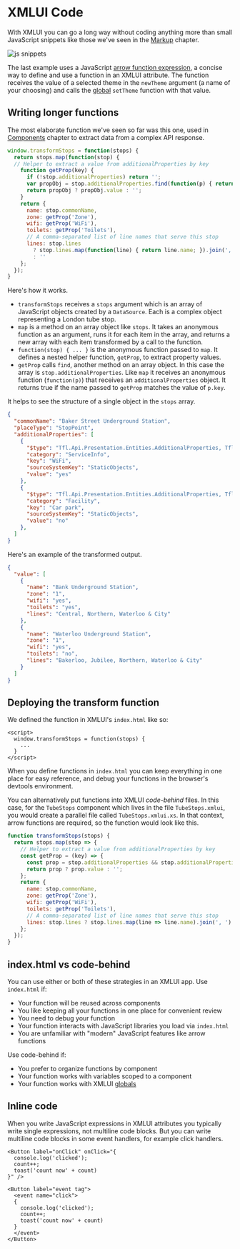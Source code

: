 # XMLUI Code

With XMLUI you can go a long way without coding anything more than small JavaScript snippets like those we've seen in the [Markup](/markup) chapter.

![js snippets](/resources/js-snippets.png)

The last example uses a JavaScript [arrow function expression](https://developer.mozilla.org/en-US/docs/Web/JavaScript/Reference/Functions/Arrow_functions), a concise way to define and use a function in an XMLUI attribute. The function receives the value of a selected theme in the `newTheme` argument (a name of your choosing) and calls the [global](/globals) `setTheme` function with that value.

## Writing longer functions

The most elaborate function we've seen so far was this one, used in [Components](/components) chapter to extract data from a complex API response.

```js copy
window.transformStops = function(stops) {
  return stops.map(function(stop) {
  // Helper to extract a value from additionalProperties by key
    function getProp(key) {
      if (!stop.additionalProperties) return '';
      var propObj = stop.additionalProperties.find(function(p) { return p.key === key; });
      return propObj ? propObj.value : '';
    }
    return {
      name: stop.commonName,
      zone: getProp('Zone'),
      wifi: getProp('WiFi'),
      toilets: getProp('Toilets'),
      // A comma-separated list of line names that serve this stop
      lines: stop.lines
        ? stop.lines.map(function(line) { return line.name; }).join(', ')
        : ''
    };
  });
}
```

Here's how it works.

- `transformStops` receives a `stops` argument which is an array of JavaScript objects created by a `DataSource`. Each is a complex object representing a London tube stop.
- `map` is a method on an array object like `stops`. It takes an anonymous function as an argument, runs it for each item in the array, and returns a new array with each item transformed by a call to the function.
- `function(stop) { ... }` is the anonymous function passed to `map`. It defines a nested helper function, `getProp`, to extract property values.
- `getProp` calls `find`, another method on an array object. In this case the array is `stop.additionalProperties`. Like `map` it receives an anonymous function (`function(p)`) that receives an `additionalProperties` object. It  returns true if the name passed to `getProp` matches the value of `p.key`.

It helps to see the structure of a single object in the `stops` array.

```json
{
  "commonName": "Baker Street Underground Station",
  "placeType": "StopPoint",
  "additionalProperties": [
    {
      "$type": "Tfl.Api.Presentation.Entities.AdditionalProperties, Tfl.Api.Presentation.Entities",
      "category": "ServiceInfo",
      "key": "WiFi",
      "sourceSystemKey": "StaticObjects",
      "value": "yes"
    },
    {
      "$type": "Tfl.Api.Presentation.Entities.AdditionalProperties, Tfl.Api.Presentation.Entities",
      "category": "Facility",
      "key": "Car park",
      "sourceSystemKey": "StaticObjects",
      "value": "no"
    },
  ]
}
```

Here's an example of the transformed output.

```json
{
  "value": [
    {
      "name": "Bank Underground Station",
      "zone": "1",
      "wifi": "yes",
      "toilets": "yes",
      "lines": "Central, Northern, Waterloo & City"
    },
    {
      "name": "Waterloo Underground Station",
      "zone": "1",
      "wifi": "yes",
      "toilets": "no",
      "lines": "Bakerloo, Jubilee, Northern, Waterloo & City"
    }
  ]
}
```

## Deploying the transform function

We defined the function in XMLUI's `index.html` like so:

```
<script>
  window.transformStops = function(stops) {
    ...
  }
</script>
```

When you define functions in `index.html` you can keep everything in one place for easy reference, and debug your functions in the browser's devtools environment.

You can alternatively put functions into XMLUI *code-behind* files. In this case, for the `TubeStops` component which lives in the file `TubeStops.xmlui`, you would create a parallel file called `TubeStops.xmlui.xs`. In that context, arrow functions are required, so the function would look like this.

```js
function transformStops(stops) {
  return stops.map(stop => {
    // Helper to extract a value from additionalProperties by key
    const getProp = (key) => {
      const prop = stop.additionalProperties && stop.additionalProperties.find(p => p.key === key);
      return prop ? prop.value : '';
    };
    return {
      name: stop.commonName,
      zone: getProp('Zone'),
      wifi: getProp('WiFi'),
      toilets: getProp('Toilets'),
      // A comma-separated list of line names that serve this stop
      lines: stop.lines ? stop.lines.map(line => line.name).join(', ') : ''
    };
  });
}
```

## index.html vs code-behind

You can use either or both of these strategies in an XMLUI app. Use `index.html` if:

- Your function will be reused across components
- You like keeping all your functions in one place for convenient review
- You need to debug your function
- Your function interacts with JavaScript libraries you load via `index.html`
- You are unfamiliar with "modern" JavaScript features like arrow functions

Use code-behind if:

- You prefer to organize functions by component
- Your function works with variables scoped to a component
- Your function works with XMLUI [globals](/globals)

## Inline code

When you write JavaScript expressions in XMLUI attributes you typically write single expressions, not multiline code blocks. But you can write multiline code blocks in some event handlers, for example click handlers.

```xmlui copy
<Button label="onClick" onClick="{
  console.log('clicked');
  count++;
  toast('count now' + count)
}" />
```

```xmlui copy
<Button label="event tag">
  <event name="click">
  {
    console.log('clicked');
    count++;
    toast('count now' + count)
  }  
  </event>
</Button>
```
